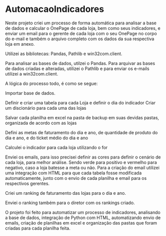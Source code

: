 # AutomacaoIndicadores
 
Neste projeto criei um processo de forma automática para analisar a base de dados e calcular o OnePage de cada loja, bem como seus indicadores, e enviar um email para o gerente de cada loja com o seu OnePage no corpo do e-mail e também o arquivo completo com os dados da sua respectiva loja em anexo.

Utilizei as bibliotecas: Pandas, Pathlib e win32com.client.

Para analisar as bases de dados, utilzei o Pandas. Para arquivar as bases de dados criadas e alteradas, utilizei o Pathlib e para enviar os e-mails utilizei a win32com.client.

A lógica do processo todo, é como se segue:

Importar base de dados.

Definir e criar uma tabela para cada Loja e definir o dia do indicador
Criar um discionário para cada uma das lojas

Salvar cada planilha em excel na pasta de backup em suas devidas pastas, organizada de acordo com as lojas

Defini as metas de faturamento do dia e ano, de quantidade de produto do dia e ano, e do ticket médio do dia e ano

Calculei o indicador para cada loja utilizando o for

Enviei os emails, para isso precisei definir as cores para definir o cenário de cada loja, para melhor análise. Sendo verde para positivo e vermelho para negativo, caso a loja batesse a meta ou não. Para a criação do email utilizei uma integração com HTML para que cada tabela fosse modificada automaticamente, junto com o envio de cada planilha e email para os respectivos gerentes.

Criei um ranking de faturamento das lojas para o dia e ano.

Enviei o ranking também para o diretor com os rankings criado.


O projeto foi feito para automatizar um processo de indicadores, analisando a base de dados, integração de Python com HTML, automatizando envio de emails, criação de planilhas em excel e organização das pastas que foram criadas para cada planilha feita.

